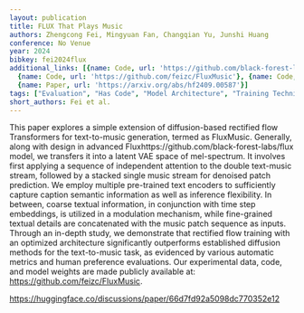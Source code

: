 ```yaml
---
layout: publication
title: FLUX That Plays Music
authors: Zhengcong Fei, Mingyuan Fan, Changqian Yu, Junshi Huang
conference: No Venue
year: 2024
bibkey: fei2024flux
additional_links: [{name: Code, url: 'https://github.com/black-forest-labs/flux'},
  {name: Code, url: 'https://github.com/feizc/FluxMusic'}, {name: Code, url: 'https://huggingface.co/discussions/paper/66d7fd92a5098dc770352e12'},
  {name: Paper, url: 'https://arxiv.org/abs/hf2409.00587'}]
tags: ["Evaluation", "Has Code", "Model Architecture", "Training Techniques"]
short_authors: Fei et al.
---
```

This paper explores a simple extension of diffusion-based rectified flow Transformers for text-to-music generation, termed as FluxMusic. Generally, along with design in advanced Fluxhttps://github.com/black-forest-labs/flux model, we transfers it into a latent VAE space of mel-spectrum. It involves first applying a sequence of independent attention to the double text-music stream, followed by a stacked single music stream for denoised patch prediction. We employ multiple pre-trained text encoders to sufficiently capture caption semantic information as well as inference flexibility. In between, coarse textual information, in conjunction with time step embeddings, is utilized in a modulation mechanism, while fine-grained textual details are concatenated with the music patch sequence as inputs. Through an in-depth study, we demonstrate that rectified flow training with an optimized architecture significantly outperforms established diffusion methods for the text-to-music task, as evidenced by various automatic metrics and human preference evaluations. Our experimental data, code, and model weights are made publicly available at: https://github.com/feizc/FluxMusic.

https://huggingface.co/discussions/paper/66d7fd92a5098dc770352e12